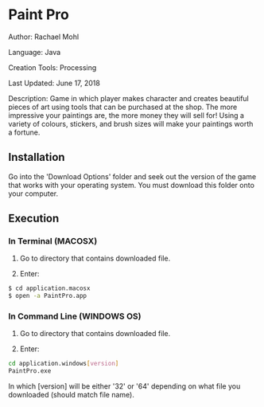 # Paint Pro

Author: Rachael Mohl

Language: Java

Creation Tools: Processing

Last Updated: June 17, 2018

Description: Game in which player makes character and creates beautiful pieces of art using tools that can be purchased at the shop. The more impressive your paintings are, the more money they will sell for! Using a variety of colours, stickers, and brush sizes will make your paintings worth a fortune.

## Installation

Go into the 'Download Options' folder and seek out the version of the game that works with your operating system. You must download this folder onto your computer.

## Execution

### In Terminal (MACOSX)

1. Go to directory that contains downloaded file.

2. Enter:

```bash
$ cd application.macosx
$ open -a PaintPro.app
```

### In Command Line (WINDOWS OS)

1. Go to directory that contains downloaded file.

2. Enter:
```bash
cd application.windows[version]
PaintPro.exe
```
In which [version] will be either '32' or '64' depending on what file you downloaded (should match file name).
